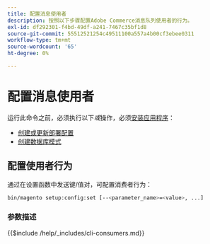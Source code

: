 ```yaml
---
title: 配置消息使用者
description: 按照以下步骤配置Adobe Commerce消息队列使用者的行为。
exl-id: df292301-f4bd-49df-a241-7467c35bf1d8
source-git-commit: 55512521254c49511100a557a4b00cf3ebee0311
workflow-type: tm+mt
source-wordcount: '65'
ht-degree: 0%

---
```


# 配置消息使用者

运行此命令之前，必须执行以下&#x200B;*或*&#x200B;操作，必须[安装应用程序](../advanced.md)：

* [创建或更新部署配置](deployment.md)
* [创建数据库模式](database.md)

## 配置使用者行为

通过在设置函数中发送键/值对，可配置消费者行为：

```bash
bin/magento setup:config:set [--<parameter_name>=<value>, ...]
```

### 参数描述

{{$include /help/_includes/cli-consumers.md}}

<!-- Last updated from includes: 2022-09-12 09:38:25 -->
